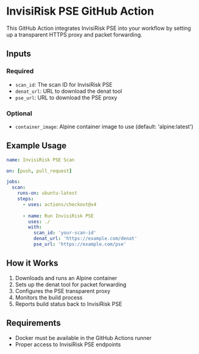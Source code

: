 # InvisiRisk PSE GitHub Action

This GitHub Action integrates InvisiRisk PSE into your workflow by setting up a transparent HTTPS proxy and packet forwarding.

## Inputs

### Required

- `scan_id`: The scan ID for InvisiRisk PSE
- `denat_url`: URL to download the denat tool
- `pse_url`: URL to download the PSE proxy

### Optional

- `container_image`: Alpine container image to use (default: 'alpine:latest')

## Example Usage

```yaml
name: InvisiRisk PSE Scan

on: [push, pull_request]

jobs:
  scan:
    runs-on: ubuntu-latest
    steps:
      - uses: actions/checkout@v4
      
      - name: Run InvisiRisk PSE
        uses: ./
        with:
          scan_id: 'your-scan-id'
          denat_url: 'https://example.com/denat'
          pse_url: 'https://example.com/pse'
```

## How it Works

1. Downloads and runs an Alpine container
2. Sets up the denat tool for packet forwarding
3. Configures the PSE transparent proxy
4. Monitors the build process
5. Reports build status back to InvisiRisk PSE

## Requirements

- Docker must be available in the GitHub Actions runner
- Proper access to InvisiRisk PSE endpoints
